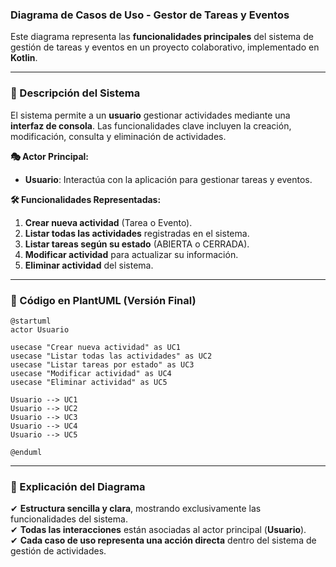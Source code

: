 ### **Diagrama de Casos de Uso - Gestor de Tareas y Eventos**

Este diagrama representa las **funcionalidades principales** del sistema de gestión de tareas y eventos en un proyecto colaborativo, implementado en **Kotlin**.

---

### **📌 Descripción del Sistema**

El sistema permite a un **usuario** gestionar actividades mediante una **interfaz de consola**. Las funcionalidades clave incluyen la creación, modificación, consulta y eliminación de actividades.

**🎭 Actor Principal:**
- **Usuario**: Interactúa con la aplicación para gestionar tareas y eventos.

**🛠️ Funcionalidades Representadas:**
1. **Crear nueva actividad** (Tarea o Evento).
2. **Listar todas las actividades** registradas en el sistema.
3. **Listar tareas según su estado** (ABIERTA o CERRADA).
4. **Modificar actividad** para actualizar su información.
5. **Eliminar actividad** del sistema.

---

### **📌 Código en PlantUML (Versión Final)**
```plantuml
@startuml
actor Usuario

usecase "Crear nueva actividad" as UC1
usecase "Listar todas las actividades" as UC2
usecase "Listar tareas por estado" as UC3
usecase "Modificar actividad" as UC4
usecase "Eliminar actividad" as UC5

Usuario --> UC1
Usuario --> UC2
Usuario --> UC3
Usuario --> UC4
Usuario --> UC5

@enduml
```

---

### **🎯 Explicación del Diagrama**

✔ **Estructura sencilla y clara**, mostrando exclusivamente las funcionalidades del sistema.  
✔ **Todas las interacciones** están asociadas al actor principal (**Usuario**).  
✔ **Cada caso de uso representa una acción directa** dentro del sistema de gestión de actividades.
